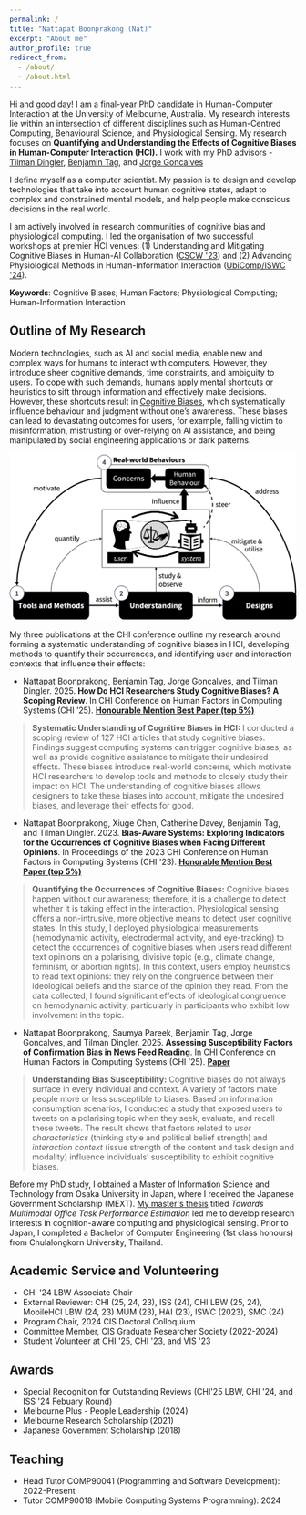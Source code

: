 ```yaml
---
permalink: /
title: "Nattapat Boonprakong (Nat)"
excerpt: "About me"
author_profile: true
redirect_from: 
  - /about/
  - /about.html
---
```


Hi and good day! I am a final-year PhD candidate in Human-Computer Interaction at the University of Melbourne, Australia. My research interests lie within an intersection of different disciplines such as Human-Centred Computing, Behavioural Science, and Physiological Sensing. My research focuses on **Quantifying and Understanding the Effects of Cognitive Biases in Human-Computer Interaction (HCI).** I work with my PhD advisors - [Tilman Dingler](http://www.tilmanification.com), [Benjamin Tag](https://findanexpert.unimelb.edu.au/profile/852535-benjamin-tag), and [Jorge Goncalves](https://www.jorgegoncalves.com/)

I define myself as a computer scientist. My passion is to design and develop technologies that take into account human cognitive states, adapt to complex and constrained mental models, and help people make conscious decisions in the real world.

I am actively involved in research communities of cognitive bias and physiological computing. I led the organisation of two successful workshops at premier HCI venues: (1) Understanding and Mitigating Cognitive Biases in Human-AI Collaboration ([CSCW '23](http://critical-media.org/cscw23/)) and (2) Advancing Physiological Methods in Human-Information Interaction ([UbiComp/ISWC '24](https://hii-biosignal.github.io/ubi24/)).

<!---
> I am currently looking for job/postdoc opportunities. My official CV is available [here](https://nattapatb.github.io/files/CV-2025-academic.pdf).
-->

__Keywords__: Cognitive Biases; Human Factors; Physiological Computing; Human-Information Interaction

## Outline of My Research

Modern technologies, such as AI and social media, enable new and complex ways for humans to interact with computers. However, they introduce sheer cognitive demands, time constraints, and ambiguity to users. To cope with such demands, humans apply mental shortcuts or heuristics to sift through information and effectively make decisions. However, these shortcuts result in [Cognitive Biases](https://en.wikipedia.org/wiki/Cognitive_bias), which systematically influence behaviour and judgment without one’s awareness. These biases can lead to devastating outcomes for users, for example, falling victim to misinformation, mistrusting or over-relying on AI assistance, and being manipulated by social engineering applications or dark patterns.

![image info](./images/bias-review-framework.png)

My three publications at the CHI conference outline my research around forming a systematic understanding of cognitive biases in HCI, developing methods to quantify their occurrences, and identifying user and interaction contexts that influence their effects:

*  Nattapat Boonprakong, Benjamin Tag, Jorge Goncalves, and Tilman Dingler. 2025. <b>How Do HCI Researchers Study Cognitive Biases? A Scoping Review</b>. In CHI Conference on Human Factors in Computing Systems (CHI ’25). **[Honourable Mention Best Paper (top 5%)](https://nattapatb.github.io/files/chi25-bias-scoping-review.pdf)**
> **Systematic Understanding of Cognitive Biases in HCI:** I conducted a scoping review of 127 HCI articles that study cognitive biases. Findings suggest computing systems can trigger cognitive biases, as well as provide cognitive assistance to mitigate their undesired effects. These biases introduce real-world concerns, which motivate HCI researchers to develop tools and methods to closely study their impact on HCI. The understanding of cognitive biases allows designers to take these biases into account, mitigate the undesired biases, and leverage their effects for good.

*  Nattapat Boonprakong, Xiuge Chen, Catherine Davey, Benjamin Tag, and Tilman Dingler. 2023. **Bias-Aware Systems: Exploring Indicators for the Occurrences of Cognitive Biases when Facing Different Opinions**. In Proceedings of the 2023 CHI Conference on Human Factors in Computing Systems (CHI '23). **[Honorable Mention Best Paper (top 5%)](https://doi.org/10.1145/3544548.3580917)**
  > **Quantifying the Occurrences of Cognitive Biases:** Cognitive biases happen without our awareness; therefore, it is a challenge to detect whether it is taking effect in the interaction. Physiological sensing offers a non-intrusive, more objective means to detect user cognitive states. In this study, I deployed physiological measurements (hemodynamic activity, electrodermal activity, and eye-tracking) to detect the occurrences of cognitive biases when users read different text opinions on a polarising, divisive topic (e.g., climate change, feminism, or abortion rights). In this context, users employ heuristics to read text opinions: they rely on the congruence between their ideological beliefs and the stance of the opinion they read. From the data collected, I found significant effects of ideological congruence on hemodynamic activity, particularly in participants who exhibit low involvement in the topic.


*  Nattapat Boonprakong, Saumya Pareek, Benjamin Tag, Jorge Goncalves, and Tilman Dingler. 2025. **Assessing Susceptibility Factors of Confirmation Bias in News Feed Reading**. In CHI Conference on Human Factors in Computing Systems (CHI ’25). **[Paper](https://nattapatb.github.io/files/chi25-bias-susceptibility.pdf)**
  > **Understanding Bias Susceptibility:** Cognitive biases do not always surface in every individual and context. A variety of factors  make people more or less susceptible to biases. Based on information consumption scenarios, I conducted a study that exposed users to tweets on a polarising topic when they seek, evaluate, and recall these tweets. The result shows that factors related to *user characteristics* (thinking style and political belief strength) and *interaction context* (issue strength of the content and task design and modality) influence individuals’ susceptibility to exhibit cognitive biases. 

<!---
* I apply physiological methods -- Near Infrared Technology (fNIRs), Electrodomal Activity (EDA), and Eye-Tracking -- to measure the effects of cognitive biases when reading ideologically polarised short-information (e.g., opinion tweets about climate change, abortion rights, or feminism). To overcome the unconscious nature of cognitive biases, I conduct a study to explore feasible measures of cognitive biases when people face different opinions. This work paves the first step towards the in-situ detection of cognitive biases. [**[CHI '23 Honourable Mention Best Paper](https://dl.acm.org/doi/abs/10.1145/3544548.3580917)**, [video](https://www.youtube.com/watch?v=DgWEPaVPDck&t=1s)]

* I study individual and contextual factors into how people are susceptible to cognitive biases. The manifestation of cognitive biases are influenced by user characteristics and interaction contexts. Therefore, biases are not always pronounced in every individual and scenario. Measured through self-assessments (such as Cognitive Reflection Test and Wilson-Patterson Conservatism Scales), I investigate how do individual and contextual factors influence the occurrences of confirmation bias in three information interaction scenarios: seeking, interpreting, and seeking polarising information. [[Accepted at CHI '25](https://nattapatb.github.io/files/chi25-bias-susceptibility.pdf)]

* I map out the field's discussion and research  around the issue of cognitive biases. Through a systematic scoping review of HCI articles investigating cognitive biases (from 2010 to 2024), I document cognitive biases that present in the interaction with computers and chart how researchers study them from the HCI angle. The findings suggest computing systems can be designed to trigger biases in people and manipulate their judgement. Meanwhile, the very same technologies can be used for mitigating undesired effects of cognitive biases. Therefore, HCI researchers study these biases to derive designs of technologies that take into account biases in people and computing systems. **[[CHI '25 Honourable Mention Best Paper](https://nattapatb.github.io/files/chi25-bias-scoping-review.pdf)]**

* I sketch out a **[research agenda](https://ieeexplore.ieee.org/abstract/document/10142163)** for designing technologies to support critical thinking in people and fortify them from misinformation and online manipulation. I document the discussions in three workshops and formulate HCI-side solutions that help limit the spread of misinformation through user interfaces and effective interventions that foster deliberate thinking in people and skills they need to conduct themselves online.
-->

Before my PhD study, I obtained a Master of Information Science and Technology from Osaka University in Japan, where I received the Japanese Government Scholarship (MEXT). [My master's thesis](https://ieeexplore.ieee.org/abstract/document/9283107) titled *Towards Multimodal Office Task Performance Estimation* led me to develop research interests in cognition-aware computing and physiological sensing. Prior to Japan, I completed a Bachelor of Computer Engineering (1st class honours) from Chulalongkorn University, Thailand.

## Academic Service and Volunteering
* CHI '24 LBW Associate Chair
* External Reviewer: CHI (25, 24, 23), ISS (24), CHI LBW (25, 24), MobileHCI LBW (24, 23) MUM (23), HAI (23), ISWC (2023), SMC (24)
* Program Chair, 2024 CIS Doctoral Colloquium
* Committee Member, CIS Graduate Researcher Society (2022-2024)
* Student Volunteer at CHI '25, CHI '23, and VIS '23

## Awards
* Special Recognition for Outstanding Reviews (CHI'25 LBW, CHI '24, and ISS '24 Febuary Round)
* Melbourne Plus - People Leadership (2024)
* Melbourne Research Scholarship (2021)
* Japanese Government Scholarship (2018)

<!---
## Selected Publications
* Nattapat Boonprakong, Benjamin Tag, Jorge Goncalves, and Tilman Dingler. 2025. **How Do HCI Researchers Study Cognitive Biases? A Scoping Review**.
In CHI Conference on Human Factors in Computing Systems (CHI ’25), April 26–May 01, 2025, Yokohama, Japan. ACM, New York, NY, USA, 20 pages.
[Honourable Mention Best Paper](https://doi.org/10.1145/3706598.3713450)
* Nattapat Boonprakong, Saumya Pareek, Benjamin Tag, Jorge Goncalves, and Tilman Dingler. 2025. **Assessing Susceptibility Factors of Confirmation
Bias in News Feed Reading**. In CHI Conference on Human Factors in Computing Systems (CHI ’25), April 26–May 01, 2025, Yokohama, Japan. ACM, New
York, NY, USA, 19 pages. [Paper](https://doi.org/10.1145/3706598.3713873)
* Nattapat Boonprakong, Xiuge Chen, Catherine Davey, Benjamin Tag, and Tilman Dingler. 2023. **Bias-Aware Systems: Exploring Indicators for the Occurrences of Cognitive Biases when Facing Different Opinions**. In Proceedings of the 2023 CHI Conference on Human Factors in Computing Systems (CHI '23). Association for Computing Machinery, New York, NY, USA, Article 27, 1–19. [Honorable Mention Best Paper](https://doi.org/10.1145/3544548.3580917)
* Nattapat Boonprakong, Benjamin Tag, and Tilman Dingler. 2023. **Designing Technologies to Support Critical Thinking in an Age of Misinformation**. In IEEE Pervasive Computing, vol. 22, no. 3, pp. 8-17, 1 July-Sept. 2023. [Paper](https://ieeexplore.ieee.org/abstract/document/10142163)
* Nattapat Boonprakong, Tsukasa Kimura, Ken-ichi Fukui, Kazuya Okada, Masato Ito, Hiroshi Maruyama, Masayuki Numao. **Towards Multimodal Office Task Performance Estimation**. 2020. IEEE International Conference on Systems, Man, and Cybernetics (SMC), Toronto, ON, Canada, 2020, pp. 2695-2701. [Paper](https://ieeexplore.ieee.org/abstract/document/9283107/)


## Invited Talks
* (RMIT TIGER Talk) *Bias-Aware Systems: Understanding, Detecting, and Mitigating Cognitive Biases that Aid the Spread of Misinformation* (November 9, 2023)
* (CIS PhD Confirmation Seminar) *Understanding, Detecting, and Mitigating Cognitive Biases that Aid the Spread of Misinformation* (October 21, 2022)
-->

## Teaching
* Head Tutor COMP90041 (Programming and Software Development): 2022-Present
* Tutor COMP90018 (Mobile Computing Systems Programming): 2024
